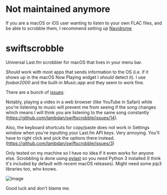 # Not maintained anymore

If you are a macOS or iOS user wanting to listen to your own FLAC files, and be able to scrobble them, I recommend setting up [Navidrome](https://www.navidrome.org/)

# swiftscrobble
Universal Last.fm scrobbler for macOS that lives in your menu bar.

*Should* work with most apps that sends information to the OS (i.e. if it shows up in the macOS Now Playing widget I *should* detect it). I use _foobar2000_ and the built-in _Music.app_ and they seem to work fine.

There are a bunch of [issues](https://github.com/lambdan/swiftscrobble/issues):

Notably, playing a video in a web browser (like YouTube in Safari) while you're listening to music will prevent me from seeing if the song changes which means I will think you are listening to the same song constantly (https://github.com/lambdan/swiftscrobble/issues/14).

Also, the keyboard shortcuts for copy/paste does not work in Settings window when you're inputting your Last.fm API keys. Very annoying. You'll have to right click and pick the options there instead. (https://github.com/lambdan/swiftscrobble/issues/3)

Only tested on my machine so I have no idea if it even works for anyone else. Scrobbling is done using [pylast](https://github.com/pylast/pylast) so you need Python 3 installed (I think it's included by default with recent macOS releases). Might need some pip3 libraries too, who knows.

![Image](https://lambdan.se/img/2021-05-13_23-05-23.186104.png)

Good luck and don't blame me.
